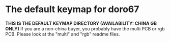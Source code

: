 # The default keymap for doro67

**THIS IS THE DEFAULT KEYMAP DIRECTORY (AVAILABILITY: CHINA GB ONLY)**
If you are a non-china buyer, you probably have the multi PCB or rgb PCB. 
Please look at the "multi" and "rgb" readme files.